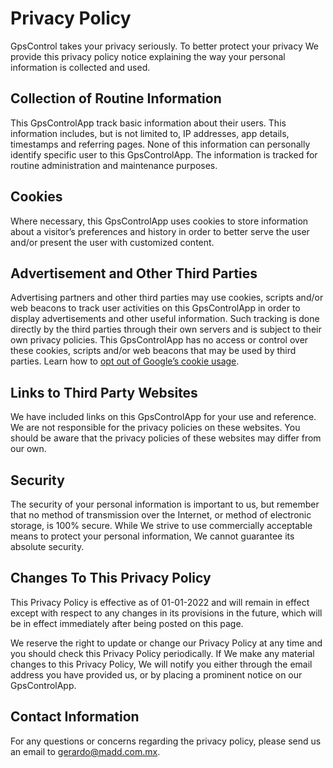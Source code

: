# Privacy Policy

GpsControl takes your privacy seriously. To better protect your privacy We provide this privacy policy notice explaining the way your personal information is collected and used.


## Collection of Routine Information

This GpsControlApp track basic information about their users. This information includes, but is not limited to, IP addresses, app details, timestamps and referring pages. None of this information can personally identify specific user to this GpsControlApp. The information is tracked for routine administration and maintenance purposes.


## Cookies

Where necessary, this GpsControlApp uses cookies to store information about a visitor’s preferences and history in order to better serve the user and/or present the user with customized content.


## Advertisement and Other Third Parties

Advertising partners and other third parties may use cookies, scripts and/or web beacons to track user activities on this GpsControlApp in order to display advertisements and other useful information. Such tracking is done directly by the third parties through their own servers and is subject to their own privacy policies. This GpsControlApp has no access or control over these cookies, scripts and/or web beacons that may be used by third parties. Learn how to [opt out of Google’s cookie usage](http://www.google.com/privacy_ads.html).


## Links to Third Party Websites

We have included links on this GpsControlApp for your use and reference. We are not responsible for the privacy policies on these websites. You should be aware that the privacy policies of these websites may differ from our own.


## Security

The security of your personal information is important to us, but remember that no method of transmission over the Internet, or method of electronic storage, is 100% secure. While We strive to use commercially acceptable means to protect your personal information, We cannot guarantee its absolute security.


## Changes To This Privacy Policy

This Privacy Policy is effective as of 01-01-2022 and will remain in effect except with respect to any changes in its provisions in the future, which will be in effect immediately after being posted on this page.

We reserve the right to update or change our Privacy Policy at any time and you should check this Privacy Policy periodically. If We make any material changes to this Privacy Policy, We will notify you either through the email address you have provided us, or by placing a prominent notice on our GpsControlApp.


## Contact Information

For any questions or concerns regarding the privacy policy, please send us an email to gerardo@madd.com.mx.
